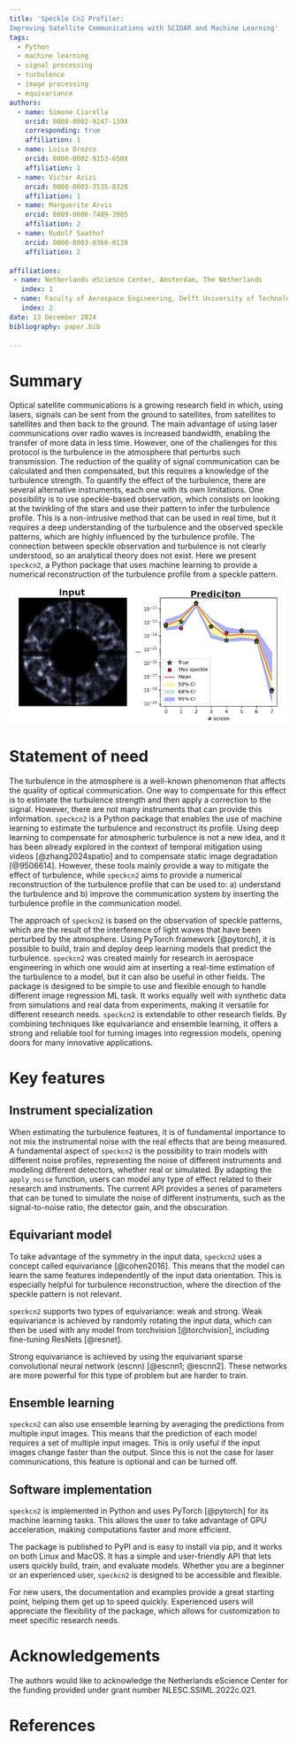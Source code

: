 ```yaml
---
title: 'Speckle Cn2 Profiler:
Improving Satellite Communications with SCIDAR and Machine Learning'
tags:
  - Python
  - machine learning
  - signal processing
  - turbulence
  - image processing
  - equivariance
authors:
  - name: Simone Ciarella
    orcid: 0000-0002-9247-139X
    corresponding: true
    affiliation: 1
  - name: Luisa Orozco
    orcid: 0000-0002-9153-650X
    affiliation: 1
  - name: Victor Azizi
    orcid: 0000-0003-3535-8320
    affiliation: 1
  - name: Marguerite Arvis
    orcid: 0009-0006-7409-3985
    affiliation: 2
  - name: Rudolf Saathof
    orcid: 0000-0003-0368-0139
    affiliation: 2

affiliations:
 - name: Netherlands eScience Center, Amsterdam, The Netherlands
   index: 1
 - name: Faculty of Aerospace Engineering, Delft University of Technology, Delft, The Netherlands
   index: 2
date: 13 December 2024
bibliography: paper.bib

---
```


# Summary

Optical satellite communications is a growing research field in which, using lasers, signals can be sent from the ground to satellites, from satellites to satellites and then back to the ground. The main advantage of using laser communications over radio waves is increased bandwidth, enabling the transfer of more data in less time.
However, one of the challenges for this protocol is the turbulence in the atmosphere that perturbs such transmission. The reduction of the quality of signal communication can be calculated and then compensated, but this requires a knowledge of the turbulence strength. To quantify the effect of the turbulence, there are several alternative instruments, each one with its own limitations. One possibility is to use speckle-based observation, which consists on looking at the twinkling of the stars and use their pattern to infer the turbulence profile. This is a non-intrusive method that can be used in real time, but it requires a deep understanding of the turbulence and the observed speckle patterns, which are highly influenced by the turbulence profile.
The connection between speckle observation and turbulence is not clearly understood, so an analytical theory does not exist.
Here we present `speckcn2`, a Python package that uses machine learning to provide a numerical reconstruction of the turbulence profile from a speckle pattern.

![Example of speckcn2 pipeline: speckle pattern as input to output a prediction of the turbulence profile (J). \label{fig:prediction}](https://github.com/MALES-project/SpeckleCn2Profiler/blob/main/src/speckcn2/assets/singleprediciton.png?raw=true)

# Statement of need

The turbulence in the atmosphere is a well-known phenomenon that affects the quality of optical communication.
One way to compensate for this effect is to estimate the turbulence strength and then apply a correction to the signal. However, there are not many instruments that can provide this information.
`speckcn2` is a Python package that enables the use of machine learning to estimate the turbulence and reconstruct its profile.
Using deep learning to compensate for atmospheric turbulence is not a new idea, and it has been already explored in the context of temporal mitigation using videos [@zhang2024spatio] and to compensate static image degradation [@9506614].
However, these tools mainly provide a way to mitigate the effect of turbulence, while `speckcn2` aims to provide a numerical reconstruction of the turbulence profile that can be used to: a) understand the turbulence and b) improve the communication system by inserting the turbulence profile in the communication model.

The approach of `speckcn2` is based on the observation of speckle patterns, which are the result of the interference of light waves that have been perturbed by the atmosphere.
Using PyTorch framework [@pytorch], it is possible to build, train and deploy deep learning models that predict the turbulence.
`speckcn2` was created mainly for research in aerospace engineering in which one would aim at inserting a real-time estimation of the turbulence to a model, but it can also be useful in other fields. The package is designed to be simple to use and flexible enough to handle different image regression ML task. It works equally well with synthetic data from simulations and real data from experiments, making it versatile for different research needs.
`speckcn2` is extendable to other research fields. By combining techniques like equivariance and ensemble learning, it offers a strong and reliable tool for turning images into regression models, opening doors for many innovative applications.


# Key features
## Instrument specialization
When estimating the turbulence features, it is of fundamental importance to not mix the instrumental noise with the real effects that are being measured.
A fundamental aspect of `speckcn2` is the possibility to train models with different noise profiles, representing the noise of different instruments and modeling different detectors, whether real or simulated. By adapting the `apply_noise` function, users can model any type of effect related to their research and instruments. The current API provides a series of parameters that can be tuned to simulate the noise of different instruments, such as the signal-to-noise ratio, the detector gain, and the obscuration.

## Equivariant model
To take advantage of the symmetry in the input data, `speckcn2` uses a concept called equivariance [@cohen2016]. This means that the model can learn the same features independently of the input data orientation. This is especially helpful for turbulence reconstruction, where the direction of the speckle pattern is not relevant.

`speckcn2` supports two types of equivariance: weak and strong. Weak equivariance is achieved by randomly rotating the input data, which can then be used with any model from torchvision [@torchvision], including fine-tuning ResNets [@resnet].

Strong equivariance is achieved by using the equivariant sparse convolutional neural network (escnn) [@escnn1; @escnn2]. These networks are more powerful for this type of problem but are harder to train.



## Ensemble learning
`speckcn2` can also use ensemble learning by averaging the predictions from multiple input images. This means that the prediction of each model requires a set of multiple input images. This is only useful if the input images change faster than the output. Since this is not the case for laser communications, this feature is optional and can be turned off.



## Software implementation
`speckcn2` is implemented in Python and uses PyTorch [@pytorch] for its machine learning tasks. This allows the user to take advantage of GPU acceleration, making computations faster and more efficient.

The package is published to PyPI and is easy to install via pip, and it works on both Linux and MacOS. It has a simple and user-friendly API that lets users quickly build, train, and evaluate models. Whether you are a beginner or an experienced user, `speckcn2` is designed to be accessible and flexible.

For new users, the documentation and examples provide a great starting point, helping them get up to speed quickly. Experienced users will appreciate the flexibility of the package, which allows for customization to meet specific research needs.

# Acknowledgements
The authors would like to acknowledge the Netherlands eScience Center for the funding provided under grant number NLESC.SSIML.2022c.021.

# References
